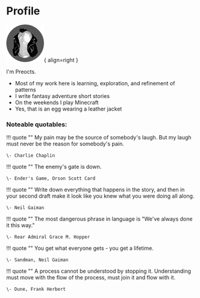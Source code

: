 # Profile

![Preocts Eggatar](images/preocts_eggatar_100x100.png){ align=right }

I'm Preocts.

* Most of my work here is learning, exploration, and refinement of patterns
* I write fantasy adventure short stories
* On the weekends I play Minecraft
* Yes, that is an egg wearing a leather jacket

### Noteable quotables:

!!! quote ""
    My pain may be the source of somebody's laugh. But my laugh must
    never be the reason for somebody's pain.

    \- Charlie Chaplin

!!! quote ""
    The enemy's gate is down.

    \- Ender's Game, Orson Scott Card

!!! quote ""
    Write down everything that happens in the story, and then in your
    second draft make it look like you knew what you were doing all along.

    \- Neil Gaiman

!!! quote ""
    The most dangerous phrase in language is "We've always done it this
    way."

    \- Rear Admiral Grace M. Hopper

!!! quote ""
    You get what everyone gets - you get a lifetime.

    \- Sandman, Neil Gaiman

!!! quote ""
    A process cannot be understood by stopping it. Understanding must
    move with the flow of the process, must join it and flow with it.

    \- Dune, Frank Herbert
